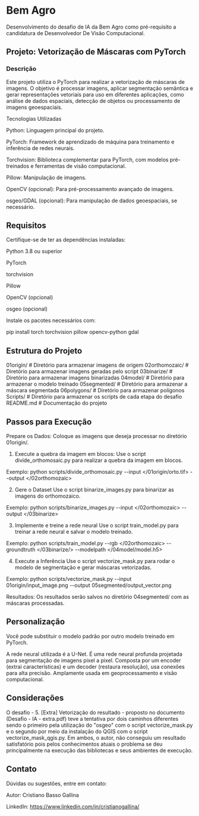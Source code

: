 # Bem Agro
 Desenvolvimento do desafio de IA da Bem Agro como pré-requisito a candidatura de Desenvolvedor De Visão Computacional.

## Projeto: Vetorização de Máscaras com PyTorch

### Descrição

Este projeto utiliza o PyTorch para realizar a vetorização de máscaras de imagens. O objetivo é processar imagens, aplicar segmentação semântica e gerar representações vetoriais para uso em diferentes aplicações, como análise de dados espaciais, detecção de objetos ou processamento de imagens geoespaciais.

Tecnologias Utilizadas

Python: Linguagem principal do projeto.

PyTorch: Framework de aprendizado de máquina para treinamento e inferência de redes neurais.

Torchvision: Biblioteca complementar para PyTorch, com modelos pré-treinados e ferramentas de visão computacional.

Pillow: Manipulação de imagens.

OpenCV (opcional): Para pré-processamento avançado de imagens.

osgeo/GDAL (opcional): Para manipulação de dados geoespaciais, se necessário.

## Requisitos

Certifique-se de ter as dependências instaladas:

Python 3.8 ou superior

PyTorch

torchvision

Pillow

OpenCV (opcional)

osgeo (opcional)

Instale os pacotes necessários com:

pip install torch torchvision pillow opencv-python gdal

## Estrutura do Projeto

01origin/            # Diretório para armazenar imagens de origem 
02orthomozaic/       # Diretório para armazenar imagens geradas pelo script
03binarize/          # Diretório para armazenar imagens binarizadas
04model/             # Diretório para armazenar o modelo treinado
05segmented/         # Diretório para armazenar a máscara segmentada
06polygons/          # Diretório para armazenar polígonos
Scripts/             # Diretório para armazenar os scripts de cada etapa do desafio
README.md            # Documentação do projeto

## Passos para Execução

Prepare os Dados: Coloque as imagens que deseja processar no diretório 01origin/.

1. Execute a quebra da imagem em blocos:
Use o script divide_orthomosaic.py para realizar a quebra da imagem em blocos.

Exemplo:
python scripts/divide_orthomosaic.py --input </01origin/orto.tif> --output </02orthomozaic>

2. Gere o Dataset
Use o script binarize_images.py para binarizar as imagens do orthomozaico.

Exemplo:
python scripts/binarize_images.py --input </02orthomozaic> --output </03binarize>

3. Implemente e treine a rede neural
Use o script train_model.py para treinar a rede neural e salvar o modelo treinado.

Exemplo:
python scripts/train_model.py --rgb </02orthomozaic> --groundtruth </03binarize/> --modelpath </04model/model.h5>

4. Execute a Inferência
Use o script vectorize_mask.py para rodar o modelo de segmentação e gerar máscaras vetorizadas.

Exemplo:
python scripts/vectorize_mask.py --input 01origin/input_image.png --output 05segmented/output_vector.png

Resultados: Os resultados serão salvos no diretório 04segmented/ com as máscaras processadas.

## Personalização

Você pode substituir o modelo padrão por outro modelo treinado em PyTorch. 

A rede neural utilizada é a U-Net. É uma rede neural profunda projetada para segmentação de imagens pixel a pixel. Composta por um encoder (extrai características) e um decoder (restaura resolução), usa conexões para alta precisão. Amplamente usada em geoprocessamento e visão computacional.

## Considerações

O desafio - 5. [Extra] Vetorização do resultado - proposto no documento (Desafio - IA - extra.pdf) teve a tentativa por dois caminhos diferentes sendo o primeiro pela utilização do "osgeo" com o script vectorize_mask.py e o segundo por meio da instalação do QGIS com o script vectorize_mask_qgis.py. Em ambos, o autor, não conseguiu um resultado satisfatório pois pelos conhecimentos atuais o problema se deu principalmente na execução das bibliotecas e seus ambientes de execução.

## Contato

Dúvidas ou sugestões, entre em contato:

Autor: Cristiano Basso Gallina

LinkedIn: https://www.linkedin.com/in/cristianogallina/
